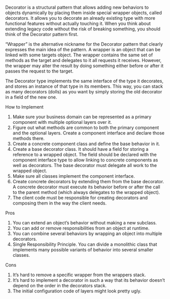 Decorator is a structural pattern that allows adding new behaviors to objects dynamically by placing them inside special wrapper objects, called
decorators. It allows you to decorate an already existing type with more functional features without actually touching it. When you think about
extending legacy code without the risk of breaking something, you should think of the Decorator pattern first.

“Wrapper” is the alternative nickname for the Decorator pattern that clearly expresses the main idea of the pattern. A wrapper is an object that can be
linked with some targets object. The wrapper contains the same set of methods as the target and delegates to it all requests it receives. However, the
wrapper may alter the result by doing something either before or after it passes the request to the target.

The Decorator type implements the same interface of the type it decorates, and stores an instance of that type in its members. This way, you can stack
as many decorators (dolls) as you want by simply storing the old decorator in a field of the new one.

How to Implement

1. Make sure your business domain can be represented as a primary component with multiple optional layers over it.
2. Figure out what methods are common to both the primary component and the optional layers. Create a component interface and declare those methods
   there.
3. Create a concrete component class and define the base behavior in it.
4. Create a base decorator class. It should have a field for storing a reference to a wrapped object. The field should be declared with the component
   interface type to allow linking to concrete components as well as decorators. The base decorator must delegate all work to the wrapped object.
5. Make sure all classes implement the component interface.
6. Create concrete decorators by extending them from the base decorator. A concrete decorator must execute its behavior before or after the call to the
   parent method (which always delegates to the wrapped object).
7. The client code must be responsible for creating decorators and composing them in the way the client needs.

Pros

1. You can extend an object’s behavior without making a new subclass.
2. You can add or remove responsibilities from an object at runtime.
3. You can combine several behaviors by wrapping an object into multiple decorators.
4. Single Responsibility Principle. You can divide a monolithic class that implements many possible variants of behavior into several smaller classes.

Cons

1. It’s hard to remove a specific wrapper from the wrappers stack.
2. It’s hard to implement a decorator in such a way that its behavior doesn’t depend on the order in the decorators stack.
3. The initial configuration code of layers might look pretty ugly.
